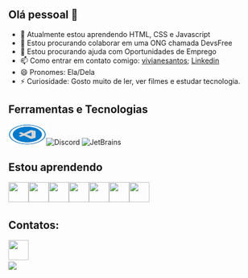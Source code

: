 ## Olá pessoal 👋

- 🌱 Atualmente estou aprendendo HTML, CSS e Javascript
- 👯 Estou procurando colaborar em uma ONG chamada DevsFree
- 🤔 Estou procurando ajuda com Oportunidades de Emprego
- 📫 Como entrar em contato comigo: [vivianesantos](vivyane-santos@hotmail.com); [Linkedin](https://www.linkedin.com/in/vivianesantos35/)
- 😄 Pronomes: Ela/Dela
- ⚡ Curiosidade: Gosto muito de ler, ver filmes e estudar tecnologia.

## Ferramentas e Tecnologias
<img width="75px" src="https://github.com/Pedro-Murilo/icons-for-readme/blob/main/.github/vscode-icon.svg" alt="VSCode Icon" width="40" height="40"/><img width="75px" src="https://img.shields.io/badge/Discord-5865F2.svg?style=for-the-badge&logo=Discord&logoColor=white" alt="Discord" width="40" height="40"/>
<img width="75px" src="https://img.shields.io/badge/JetBrains-000000.svg?style=for-the-badge&logo=JetBrains&logoColor=white" alt="JetBrains" width="40" height="40"/>


## Estou aprendendo

<img src="https://cdn.jsdelivr.net/gh/devicons/devicon/icons/html5/html5-original-wordmark.svg" width="40" height="40"/><img src="https://cdn.jsdelivr.net/gh/devicons/devicon/icons/css3/css3-original-wordmark.svg" width="40" height="40"/><img src="https://cdn.jsdelivr.net/gh/devicons/devicon/icons/javascript/javascript-original.svg" width="40" height="40"/><img src="https://cdn.jsdelivr.net/gh/devicons/devicon/icons/php/php-original.svg" width="40" height="40"/><img src="https://cdn.jsdelivr.net/gh/devicons/devicon/icons/linux/linux-original.svg" width="40" height="40"/><img src="https://cdn.jsdelivr.net/gh/devicons/devicon/icons/csharp/csharp-original.svg" width="40" height="40"/><img src="https://cdn.jsdelivr.net/gh/devicons/devicon/icons/git/git-original.svg" width="40" height="40"/>
          

## Contatos:

<div>
<a href = "mailto:contato@seu-usuário-aqui" target="_blank"> 
<img src="https://logodix.com/logo/30270.png" target="_blank" width="40" height="40"></a>
</div>

<a href="https://www.linkedin.com/in/seu-usuário-linkedln-aqui" target="_blank">
<img src="https://img.shields.io/badge/-LinkedIn-%230077B5?style=for-the-badge&logo=linkedin&logoColor=white" target="_blank"></a> 
<div>
